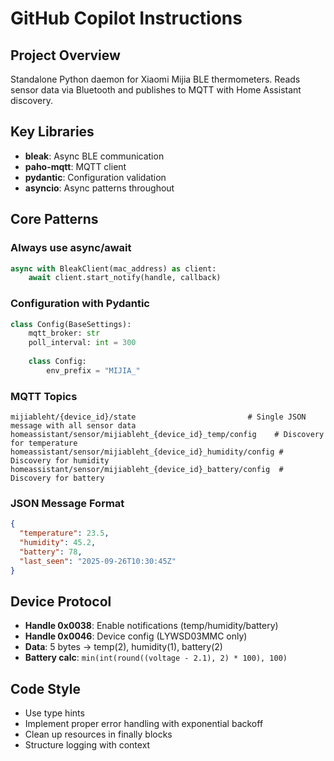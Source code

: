 # GitHub Copilot Instructions

## Project Overview
Standalone Python daemon for Xiaomi Mijia BLE thermometers. Reads sensor data via Bluetooth and publishes to MQTT with Home Assistant discovery.

## Key Libraries
- **bleak**: Async BLE communication
- **paho-mqtt**: MQTT client
- **pydantic**: Configuration validation
- **asyncio**: Async patterns throughout

## Core Patterns

### Always use async/await
```python
async with BleakClient(mac_address) as client:
    await client.start_notify(handle, callback)
```

### Configuration with Pydantic
```python
class Config(BaseSettings):
    mqtt_broker: str
    poll_interval: int = 300
    
    class Config:
        env_prefix = "MIJIA_"
```

### MQTT Topics
```
mijiableht/{device_id}/state                         # Single JSON message with all sensor data
homeassistant/sensor/mijiableht_{device_id}_temp/config    # Discovery for temperature
homeassistant/sensor/mijiableht_{device_id}_humidity/config # Discovery for humidity  
homeassistant/sensor/mijiableht_{device_id}_battery/config  # Discovery for battery
```

### JSON Message Format
```json
{
  "temperature": 23.5,
  "humidity": 45.2, 
  "battery": 78,
  "last_seen": "2025-09-26T10:30:45Z"
}
```

## Device Protocol
- **Handle 0x0038**: Enable notifications (temp/humidity/battery)
- **Handle 0x0046**: Device config (LYWSD03MMC only) 
- **Data**: 5 bytes → temp(2), humidity(1), battery(2)
- **Battery calc**: `min(int(round((voltage - 2.1), 2) * 100), 100)`

## Code Style
- Use type hints
- Implement proper error handling with exponential backoff
- Clean up resources in finally blocks
- Structure logging with context